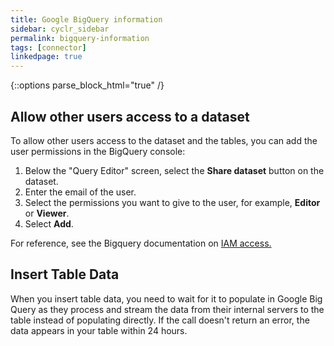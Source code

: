 ```yaml
---
title: Google BigQuery information
sidebar: cyclr_sidebar
permalink: bigquery-information
tags: [connector]
linkedpage: true
---
```

{::options parse_block_html="true" /}

<section class="card">

## Allow other users access to a dataset

To allow other users access to the dataset and the tables, you can add the user permissions in the BigQuery console:

1. Below the "Query Editor" screen, select the **Share dataset** button on the dataset.
2. Enter the email of the user. 
3. Select the permissions you want to give to the user, for example, **Editor** or **Viewer**.
4. Select **Add**. 

For reference, see the Bigquery documentation on [IAM access.](https://cloud.google.com/bigquery/docs/access-control)

</section>
<section class="card">

## Insert Table Data

When you insert table data, you need to wait for it to populate in Google Big Query as they process and stream the data from their internal servers to the table instead of populating directly. If the call doesn't return an error, the data appears in your table within 24 hours.

</section>
